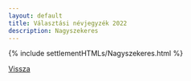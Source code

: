 ```yaml
---
layout: default
title: Választási névjegyzék 2022
description: Nagyszekeres
---
```


{% include settlementHTMLs/Nagyszekeres.html %}

[Vissza](../)